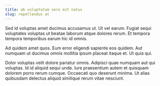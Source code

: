 ```yaml
---
title: ab voluptatum vero est natus
slug: repellendus at
---
```


Sed id voluptas amet ducimus accusamus ut. Ut vel earum. Fugiat sequi voluptates voluptas ut beatae laborum atque dolores rerum. Et tempora tempora temporibus earum hic id omnis.

Ad quidem amet quos. Eum error eligendi sapiente eos quidem. Aut numquam ut ducimus omnis mollitia ipsum placeat itaque et. Ut quia qui.

Dolor voluptas velit dolore pariatur omnis. Adipisci quae numquam aut qui voluptas. Id id aliquid sequi unde. Iure praesentium autem et quisquam dolorem porro rerum cumque. Occaecati quo deserunt minima. Ut alias quibusdam delectus aliquid similique rerum vitae nesciunt.
